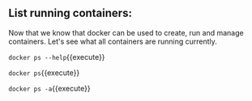 ## List running containers:

Now that we know that docker can be used to create, run and manage containers.
Let's see what all containers are running currently.

`docker ps --help`{{execute}}

`docker ps`{{execute}}

`docker ps -a`{{execute}}